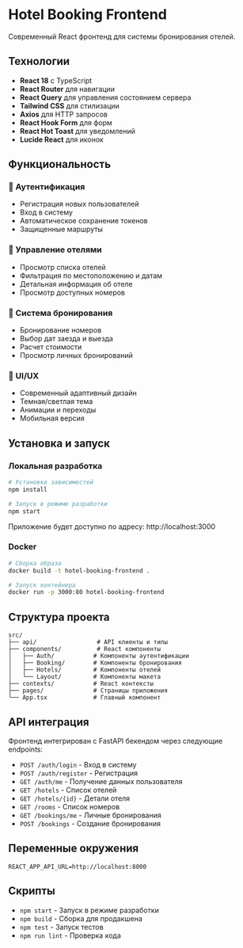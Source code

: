 # Hotel Booking Frontend

Современный React фронтенд для системы бронирования отелей.

## Технологии

- **React 18** с TypeScript
- **React Router** для навигации
- **React Query** для управления состоянием сервера
- **Tailwind CSS** для стилизации
- **Axios** для HTTP запросов
- **React Hook Form** для форм
- **React Hot Toast** для уведомлений
- **Lucide React** для иконок

## Функциональность

### 🔐 Аутентификация
- Регистрация новых пользователей
- Вход в систему
- Автоматическое сохранение токенов
- Защищенные маршруты

### 🏨 Управление отелями
- Просмотр списка отелей
- Фильтрация по местоположению и датам
- Детальная информация об отеле
- Просмотр доступных номеров

### 📅 Система бронирования
- Бронирование номеров
- Выбор дат заезда и выезда
- Расчет стоимости
- Просмотр личных бронирований

### 🎨 UI/UX
- Современный адаптивный дизайн
- Темная/светлая тема
- Анимации и переходы
- Мобильная версия

## Установка и запуск

### Локальная разработка

```bash
# Установка зависимостей
npm install

# Запуск в режиме разработки
npm start
```

Приложение будет доступно по адресу: http://localhost:3000

### Docker

```bash
# Сборка образа
docker build -t hotel-booking-frontend .

# Запуск контейнера
docker run -p 3000:80 hotel-booking-frontend
```

## Структура проекта

```
src/
├── api/                 # API клиенты и типы
├── components/          # React компоненты
│   ├── Auth/           # Компоненты аутентификации
│   ├── Booking/        # Компоненты бронирования
│   ├── Hotels/         # Компоненты отелей
│   └── Layout/         # Компоненты макета
├── contexts/           # React контексты
├── pages/              # Страницы приложения
└── App.tsx             # Главный компонент
```

## API интеграция

Фронтенд интегрирован с FastAPI бекендом через следующие endpoints:

- `POST /auth/login` - Вход в систему
- `POST /auth/register` - Регистрация
- `GET /auth/me` - Получение данных пользователя
- `GET /hotels` - Список отелей
- `GET /hotels/{id}` - Детали отеля
- `GET /rooms` - Список номеров
- `GET /bookings/me` - Личные бронирования
- `POST /bookings` - Создание бронирования

## Переменные окружения

```env
REACT_APP_API_URL=http://localhost:8000
```

## Скрипты

- `npm start` - Запуск в режиме разработки
- `npm build` - Сборка для продакшена
- `npm test` - Запуск тестов
- `npm run lint` - Проверка кода

